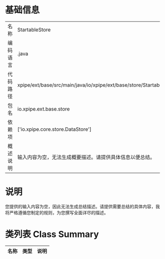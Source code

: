 # 基础信息

|      |      |
|------|------|
| 名称 | StartableStore |
| 编码语言 | .java |
| 代码路径 | xpipe/ext/base/src/main/java/io/xpipe/ext/base/store/StartableStore.java |
| 包名 | io.xpipe.ext.base.store |
| 依赖项 | ['io.xpipe.core.store.DataStore'] |
| 概述说明 | 输入内容为空，无法生成概要描述。请提供具体信息以便总结。 |

# 说明

您提供的输入内容为空，因此无法生成总结描述。请提供需要总结的具体内容，我将严格遵循您制定的规则，为您撰写全面详尽的描述。

# 类列表 Class Summary

| 名称   | 类型  | 说明 |
|-------|------|-------------|




